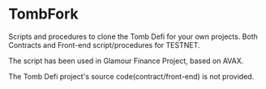 # TombFork

Scripts and procedures to clone the Tomb Defi for your own projects.
Both Contracts and Front-end script/procedures for TESTNET.

The script has been used in Glamour Finance Project, based on AVAX.

The Tomb Defi project's source code(contract/front-end) is not provided.
